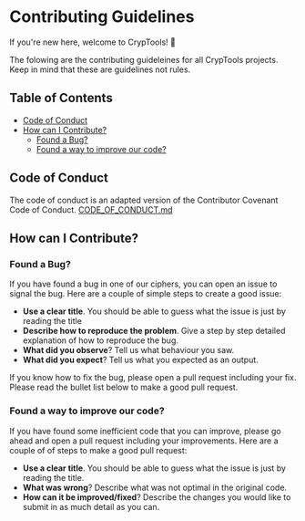 # Contributing Guidelines

If you're new here, welcome to CrypTools! 🎉

The folowing are the contributing guideleines for all CrypTools projects. Keep in mind that these are guidelines not rules.

## Table of Contents

- [Code of Conduct](#code-of-conduct)
- [How can I Contribute?](#how-can-i-contribute)
  - [Found a Bug?](#found-a-bug)
  - [Found a way to improve our code?](#found-a-way-to-improve-our-code)

## Code of Conduct

The code of conduct is an adapted version of the Contributor Covenant Code of Conduct. [CODE_OF_CONDUCT.md](https://github.com/CrypTools/cryptools.github.io/blob/master/CODE_OF_CONDUCT.md)

## How can I Contribute?

### Found a Bug?

If you have found a bug in one of our ciphers, you can open an issue to signal the bug. Here are a couple of simple steps to create a good issue:

- **Use a clear title**. You should be able to guess what the issue is just by reading the title
- **Describe how to reproduce the problem**. Give a step by step detailed explanation of how to reproduce the bug.
- **What did you observe**? Tell us what behaviour you saw.
- **What did you expect**? Tell us what you expected as an output.

If you know how to fix the bug, please open a pull request including your fix. Please read the bullet list below to make a good pull request.

### Found a way to improve our code?

If you have found some inefficient code that you can improve, please go ahead and open a pull request including your improvements. Here are a couple of of steps to make a good pull request:

- **Use a clear title**. You should be able to guess what the issue is just by reading the title.
- **What was wrong**? Describe what was not optimal in the original code.
- **How can it be improved/fixed**? Describe the changes you would like to submit in as much detail as you can.



